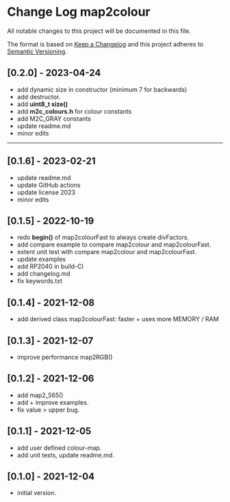 # Change Log map2colour

All notable changes to this project will be documented in this file.

The format is based on [Keep a Changelog](http://keepachangelog.com/)
and this project adheres to [Semantic Versioning](http://semver.org/).


## [0.2.0] - 2023-04-24
- add dynamic size in constructor (minimum 7 for backwards)
- add destructor.
- add **uint8_t size()**
- add **m2c_colours.h** for colour constants
- add M2C_GRAY constants
- update readme.md
- minor edits

----

## [0.1.6] - 2023-02-21
- update readme.md
- update GitHub actions
- update license 2023
- minor edits

## [0.1.5] - 2022-10-19
- redo **begin()** of map2colourFast to always create divFactors.
- add compare example to compare map2colour and map2colourFast.
- extent unit test with compare map2colour and map2colourFast.
- update examples
- add RP2040 in build-CI
- add changelog.md
- fix keywords.txt

## [0.1.4] - 2021-12-08
- add derived class map2colourFast: faster + uses more MEMORY / RAM

## [0.1.3] - 2021-12-07
- improve performance map2RGB()

## [0.1.2] - 2021-12-06
- add map2_565()
- add + improve examples.
- fix value > upper bug.

## [0.1.1] - 2021-12-05
- add user defined colour-map.
- add unit tests, update readme.md.

## [0.1.0] - 2021-12-04
- initial version.
